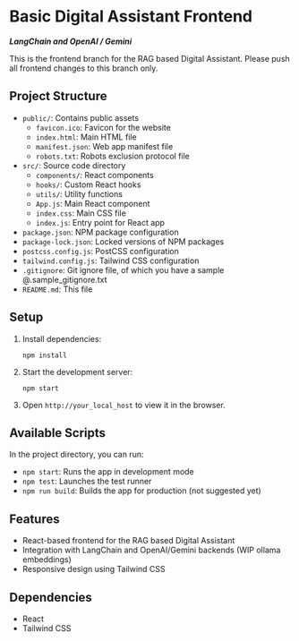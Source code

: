 # Basic Digital Assistant Frontend
***LangChain and OpenAI / Gemini***

This is the frontend branch for the RAG based Digital Assistant. Please push all frontend changes to this branch only.

## Project Structure

- `public/`: Contains public assets
  - `favicon.ico`: Favicon for the website
  - `index.html`: Main HTML file
  - `manifest.json`: Web app manifest file
  - `robots.txt`: Robots exclusion protocol file
- `src/`: Source code directory
  - `components/`: React components 
  - `hooks/`: Custom React hooks 
  - `utils/`: Utility functions
  - `App.js`: Main React component
  - `index.css`: Main CSS file
  - `index.js`: Entry point for React app
- `package.json`: NPM package configuration
- `package-lock.json`: Locked versions of NPM packages
- `postcss.config.js`: PostCSS configuration
- `tailwind.config.js`: Tailwind CSS configuration
- `.gitignore`: Git ignore file, of which you have a sample @.sample_gitignore.txt
- `README.md`: This file

## Setup

1. Install dependencies:
   ```
   npm install
   ```

2. Start the development server:
   ```
   npm start
   ```

3. Open `http://your_local_host` to view it in the browser.

## Available Scripts

In the project directory, you can run:

- `npm start`: Runs the app in development mode
- `npm test`: Launches the test runner
- `npm run build`: Builds the app for production (not suggested yet)

## Features

- React-based frontend for the RAG based Digital Assistant
- Integration with LangChain and OpenAI/Gemini backends (WIP ollama embeddings)
- Responsive design using Tailwind CSS

## Dependencies

- React
- Tailwind CSS



